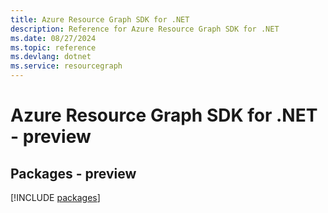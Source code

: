 ```yaml
---
title: Azure Resource Graph SDK for .NET
description: Reference for Azure Resource Graph SDK for .NET
ms.date: 08/27/2024
ms.topic: reference
ms.devlang: dotnet
ms.service: resourcegraph
---
```

# Azure Resource Graph SDK for .NET - preview
## Packages - preview
[!INCLUDE [packages](resource-graph-index.md)]